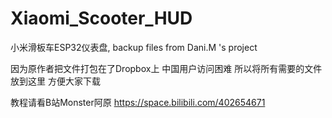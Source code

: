 # Xiaomi_Scooter_HUD
小米滑板车ESP32仪表盘, backup files from Dani.M 's project  

因为原作者把文件打包在了Dropbox上 中国用户访问困难 所以将所有需要的文件放到这里 方便大家下载  

教程请看B站Monster阿原 https://space.bilibili.com/402654671
